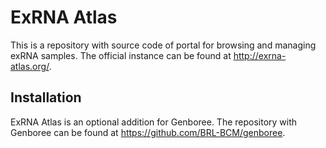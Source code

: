 # ExRNA Atlas
This is a repository with source code of portal for browsing and managing exRNA samples. The official instance can be found at http://exrna-atlas.org/.

## Installation
ExRNA Atlas is an optional addition for Genboree. The repository with Genboree can be found at https://github.com/BRL-BCM/genboree.
